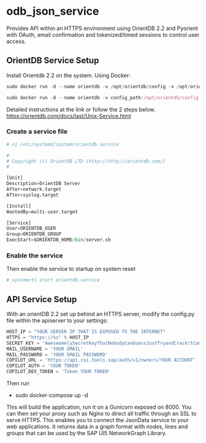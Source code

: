 # odb_json_service
Provides API within an HTTPS environment using OrientDB 2.2 and Pyorient with OAuth, email confirmation and tokenized/timed sessions to control user access.

## OrientDB Service Setup
Install Orientdb 2.2 on the system.
Using Docker:
```javascript
sudo docker run -d --name orientdb -v /opt/orientdb/config -v /opt/orientdb/databases -v /opt/orientdb/backup -p 2424:2424 -p 2480:2480 -e ORIENTDB_ROOT_PASSWORD=<your password> orientdb:2.2.37 

sudo docker run -d --name orientdb -v config_path:/opt/orientdb/config -v databases_path:/opt/orientdb/databases -v backup_path:/opt/orientdb/backup -p 2424:2424 -p 2480:2480 -e ORIENTDB_ROOT_PASSWORD=<your password> orientdb:2.2.37
```
Detailed instructions at the link or follow the 2 steps below.
https://orientdb.com/docs/last/Unix-Service.html
### Create a service file
```python
# vi /etc/systemd/system/orientdb.service

#
# Copyright (c) OrientDB LTD (http://http://orientdb.com/)
#

[Unit]
Description=OrientDB Server
After=network.target
After=syslog.target

[Install]
WantedBy=multi-user.target

[Service]
User=ORIENTDB_USER
Group=ORIENTDB_GROUP
ExecStart=$ORIENTDB_HOME/bin/server.sh
```
### Enable the service
Then enable the service to startup on system reset
```python
# systemctl start orientdb.service
```
## API Service Setup
With an orientDB 2.2 set up behind an HTTPS server, modify the config.py file within the apiserver to your settings:
```python
HOST_IP = "YOUR SERVER IP THAT IS EXPOSED TO THE INTERNET"
HTTPS = "https://%s" % HOST_IP
SECRET_KEY = 'AweseomelySecretKeyThatNobodyCanGuessJustTryandCrack!tComeon'
MAIL_USERNAME = 'YOUR GMAIL'
MAIL_PASSWORD = 'YOUR GMAIL PASSWORD'
COPILOT_URL = 'https://api.cai.tools.sap/auth/v1/owners/YOUR ACCOUNT'
COPILOT_AUTH = 'YOUR TOKEN'
COPILOT_DEV_TOKEN = 'Token YOUR TOKEN'
```
Then run
 - sudo docker-compose up -d
 
This will build the application, run it on a Gunicorn exposed on 8000. You can then set your proxy such as Nginx to direct all traffic through an SSL to serve HTTPS. This enables you to connect the JsonData service to your web applications. It returns data in a graph format with nodes, lines and groups that can be used by the SAP UI5 NetworkGraph Library.
